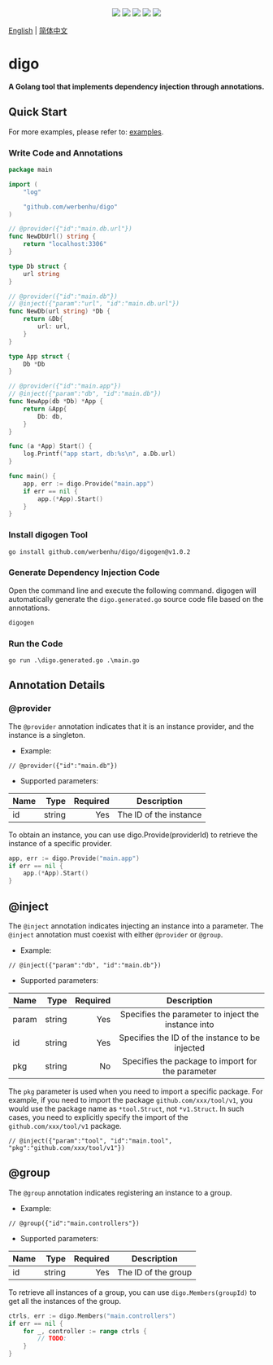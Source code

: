 
<div align='center'>
<a href="https://github.com/werbenhu/digo/actions"><img src="https://github.com/werbenhu/digo/workflows/Go/badge.svg"></a>
<a href="https://goreportcard.com/report/github.com/werbenhu/digo"><img src="https://goreportcard.com/badge/github.com/werbenhu/digo"></a>
<a href="https://coveralls.io/github/werbenhu/digo?branch=master"><img src="https://coveralls.io/repos/github/werbenhu/digo/badge.svg?branch=master"></a>  
<a href="https://github.com/werbenhu/digo"><img src="https://img.shields.io/github/license/mashape/apistatus.svg"></a>
<a href="https://pkg.go.dev/github.com/werbenhu/digo"><img src="https://pkg.go.dev/badge/github.com/werbenhu/digo.svg"></a>
</div>

[English](README.md) | [简体中文](README-CN.md)

# digo

**A Golang tool that implements dependency injection through annotations.**

## Quick Start

For more examples, please refer to: [examples](examples).

### Write Code and Annotations

```go
package main

import (
	"log"

	"github.com/werbenhu/digo"
)

// @provider({"id":"main.db.url"})
func NewDbUrl() string {
	return "localhost:3306"
}

type Db struct {
	url string
}

// @provider({"id":"main.db"})
// @inject({"param":"url", "id":"main.db.url"})
func NewDb(url string) *Db {
	return &Db{
		url: url,
	}
}

type App struct {
	Db *Db
}

// @provider({"id":"main.app"})
// @inject({"param":"db", "id":"main.db"})
func NewApp(db *Db) *App {
	return &App{
		Db: db,
	}
}

func (a *App) Start() {
	log.Printf("app start, db:%s\n", a.Db.url)
}

func main() {
	app, err := digo.Provide("main.app")
	if err == nil {
		app.(*App).Start()
	}
}
```

### Install digogen Tool

```sh
go install github.com/werbenhu/digo/digogen@v1.0.2
```

### Generate Dependency Injection Code

Open the command line and execute the following command. digogen will automatically generate the `digo.generated.go` source code file based on the annotations.
```sh
digogen
```

### Run the Code

`go run .\digo.generated.go .\main.go`


## Annotation Details

### @provider

The `@provider` annotation indicates that it is an instance provider, and the instance is a singleton.

- Example:
```
// @provider({"id":"main.db"})
```
- Supported parameters:

| Name | Type | Required | Description |
| -------- | -----: | -----: | :----: |
| id     | string |  Yes| The ID of the instance    |

To obtain an instance, you can use digo.Provide(providerId) to retrieve the instance of a specific provider.
```go
app, err := digo.Provide("main.app")
if err == nil {
	app.(*App).Start()
}

```

## @inject
The `@inject` annotation indicates injecting an instance into a parameter. The `@inject` annotation must coexist with either `@provider` or `@group`.

- Example:
```
// @inject({"param":"db", "id":"main.db"})
```
- Supported parameters:

| Name | Type | Required | Description   |
| -------- | -----:  | -----:  |:----:  |
| param     | string |Yes|   Specifies the parameter to inject the instance into    |
| id     | string | Yes|   Specifies the ID of the instance to be injected    |
| pkg     | string | No |   Specifies the package to import for the parameter    |

The `pkg` parameter is used when you need to import a specific package. For example, if you need to import the package `github.com/xxx/tool/v1`, you would use the package name as `*tool.Struct`, not `*v1.Struct`. In such cases, you need to explicitly specify the import of the `github.com/xxx/tool/v1` package.

```
// @inject({"param":"tool", "id":"main.tool", "pkg":"github.com/xxx/tool/v1"})
```

## @group

The `@group` annotation indicates registering an instance to a group.

- Example:
```
// @group({"id":"main.controllers"})
```

- Supported parameters:

| Name | Type | Required | Description |
| -------- | -----: | -----: | :----: |
| id     | string |  Yes | The ID of the group   |

To retrieve all instances of a group, you can use `digo.Members(groupId)` to get all the instances of the group.

```go
ctrls, err := digo.Members("main.controllers")
if err == nil {
    for _, controller := range ctrls {
        // TODO:
    }
}
```